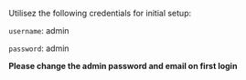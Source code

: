 Utilisez the following credentials for initial setup:

`username`: admin

`password`: admin

**Please change the admin password and email on first login**
